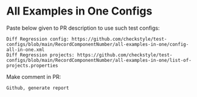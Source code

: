 # All Examples in One Configs
Paste below given to PR description to use such test configs:
```
Diff Regression config: https://github.com/checkstyle/test-configs/blob/main/RecordComponentNumber/all-examples-in-one/config-all-in-one.xml
Diff Regression projects: https://github.com/checkstyle/test-configs/blob/main/RecordComponentNumber/all-examples-in-one/list-of-projects.properties
```
Make comment in PR:
```
Github, generate report
```
